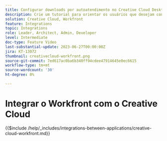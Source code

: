 ```yaml
---
title: Configurar downloads por autoatendimento no Creative Cloud Desktop
description: Crie um tutorial para orientar os usuários que desejam configurar downloads por autoatendimento no Creative Cloud Desktop.
solution: Creative Cloud, Workfront
feature: Integrations
topic: Integrations
role: Leader, Architect, Admin, Developer
level: Intermediate
doc-type: Feature Video
last-substantial-update: 2023-06-27T00:00:00Z
jira: KT-13072
thumbnail: creativecloud-workfront.png
source-git-commit: 7ed617ac0ba6b340ff94cdee47914645e0ec6615
workflow-type: tm+mt
source-wordcount: '30'
ht-degree: 0%

---
```



# Integrar o Workfront com o Creative Cloud

{{$include /help/_includes/integrations-between-applications/creative-cloud-workfront.md}}
